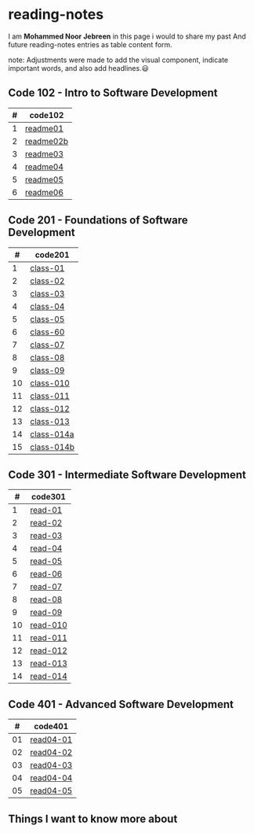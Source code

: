 # reading-notes

I am **Mohammed Noor Jebreen** in this page i would to share my past And future reading-notes entries as table content form.

note: Adjustments were made to add the visual component, indicate important words, and also add headlines.:smiley:

## Code 102 - Intro to Software Development

|# | code102|
|- | -------|
|1 | [readme01](https://mohmmadnoorjebreen.github.io/reading-notes/readme01)
|2 | [readme02b](https://mohmmadnoorjebreen.github.io/reading-notes/readme02b)
|3 | [readme03](https://mohmmadnoorjebreen.github.io/reading-notes/readme03)
|4 | [readme04](https://mohmmadnoorjebreen.github.io/reading-notes/read04)
|5 | [readme05](https://mohmmadnoorjebreen.github.io/reading-notes/read05)
|6 | [readme06](https://mohmmadnoorjebreen.github.io/reading-notes/readme06)

## Code 201 - Foundations of Software Development


|# | code201|
|- | -------|
|1 | [class-01](https://mohmmadnoorjebreen.github.io/reading-notes/class-01)|
|2 | [class-02]( https://mohmmadnoorjebreen.github.io/reading-notes/class-02)
|3 | [class-03](https://mohmmadnoorjebreen.github.io/reading-notes/class-03)
|4 | [class-04](https://mohmmadnoorjebreen.github.io/reading-notes/class-04)
|5 | [class-05](https://mohmmadnoorjebreen.github.io/reading-notes/class-05)
|6 | [class-60](https://mohmmadnoorjebreen.github.io/reading-notes/class-06)
|7 | [class-07](https://mohmmadnoorjebreen.github.io/reading-notes/class-07)
|8 | [class-08](https://mohmmadnoorjebreen.github.io/reading-notes/class-08)
|9 | [class-09](https://mohmmadnoorjebreen.github.io/reading-notes/class-09)
|10| [class-010](https://mohmmadnoorjebreen.github.io/reading-notes/class-010)
|11| [class-011](https://mohmmadnoorjebreen.github.io/reading-notes/class-011)
|12| [class-012](https://mohmmadnoorjebreen.github.io/reading-notes/class-012)
|13| [class-013](https://mohmmadnoorjebreen.github.io/reading-notes/class-013)
|14| [class-014a](https://mohmmadnoorjebreen.github.io/reading-notes/class-014a)
|15| [class-014b](https://mohmmadnoorjebreen.github.io/reading-notes/class-014b)

## Code 301 - Intermediate Software Development


|# | code301|
|- | -------|
|1 | [read-01](https://mohmmadnoorjebreen.github.io/reading-notes/read-01)|
|2 | [read-02](https://mohmmadnoorjebreen.github.io/reading-notes/read-02)|
|3 | [read-03](https://mohmmadnoorjebreen.github.io/reading-notes/read-03)|
|4 | [read-04](https://mohmmadnoorjebreen.github.io/reading-notes/read-04)|
|5 | [read-05](https://mohmmadnoorjebreen.github.io/reading-notes/read-05)|
|6 | [read-06](https://mohmmadnoorjebreen.github.io/reading-notes/read-06)|
|7 | [read-07](https://mohmmadnoorjebreen.github.io/reading-notes/read-07)|
|8 | [read-08](https://mohmmadnoorjebreen.github.io/reading-notes/read-08)|
|9 | [read-09](https://mohmmadnoorjebreen.github.io/reading-notes/read-09)|
|10 | [read-010](https://mohmmadnoorjebreen.github.io/reading-notes/read-010)|
|11 | [read-011](https://mohmmadnoorjebreen.github.io/reading-notes/read-011)|
|12 | [read-012](https://mohmmadnoorjebreen.github.io/reading-notes/read-012)|
|13 | [read-013](https://mohmmadnoorjebreen.github.io/reading-notes/read-013)|
|14 | [read-014](https://mohmmadnoorjebreen.github.io/reading-notes/read-014)|

## Code 401 - Advanced Software Development

|# | code401|
|- | -------|
|01 | [read04-01](https://mohmmadnoorjebreen.github.io/reading-notes/read04-01)|
|02 | [read04-02](https://mohmmadnoorjebreen.github.io/reading-notes/read04-02)|
|03 | [read04-03](https://mohmmadnoorjebreen.github.io/reading-notes/read04-03)|
|04 | [read04-04](https://mohmmadnoorjebreen.github.io/reading-notes/read04-04)|
|05 | [read04-05](https://mohmmadnoorjebreen.github.io/reading-notes/read04-05)|
## Things I want to know more about
